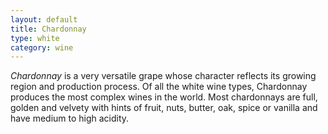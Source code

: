 ```yaml
---
layout: default
title: Chardonnay
type: white
category: wine
---
```


*Chardonnay* is a very versatile grape whose character reflects its growing region and production process. Of all the white wine types, Chardonnay produces the most complex wines in the world. Most chardonnays are full, golden and velvety with hints of fruit, nuts, butter, oak, spice or vanilla and have medium to high acidity.